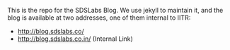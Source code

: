 This is the repo for the SDSLabs Blog. We use jekyll to maintain it, and the blog is available at two addresses, one of them internal to IITR:

- <http://blog.sdslabs.co/>
- <http://blog.sdslabs.co.in/> (Internal Link)
